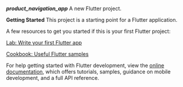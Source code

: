 ***product_navigation_app***
A new Flutter project.

**Getting Started**
This project is a starting point for a Flutter application.

A few resources to get you started if this is your first Flutter project:

[Lab: Write your first Flutter app](https://docs.flutter.dev/get-started/codelab)


[Cookbook: Useful Flutter samples](https://docs.flutter.dev/cookbook)


For help getting started with Flutter development, view the [online documentation]([https://docs.flutter.dev/), which offers tutorials, samples, guidance on mobile development, and a full API reference.
